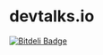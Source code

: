 devtalks.io
===========


[![Bitdeli Badge](https://d2weczhvl823v0.cloudfront.net/jbinfo/devtalks.io/trend.png)](https://bitdeli.com/free "Bitdeli Badge")


